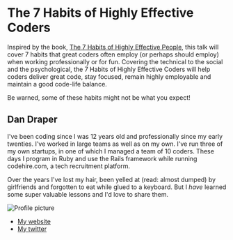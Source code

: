# The 7 Habits of Highly Effective Coders

Inspired by the book, [The 7 Habits of Highly Effective People](http://www.amazon.com/The-Habits-Highly-Effective-People/dp/0743269519), this talk will cover 7 habits that great coders often employ (or perhaps should employ) when working professionally or for fun.
Covering the technical to the social and the psychological, the 7 Habits of Highly Effective Coders will help coders deliver great code, stay focused, remain highly employable
and maintain a good code-life balance.

Be warned, some of these habits might not be what you expect!

## Dan Draper

I've been coding since I was 12 years old and professionally since my early twenties. I've worked in large teams as well as on my own. I've run three of my own startups, in one of which I managed a team of 10 coders. These days I program in Ruby and use the Rails framework while running codehire.com, a tech recruitment platform.

Over the years I've lost my hair, been yelled at (read: almost dumped) by girlfriends and forgotten to eat while glued to a keyboard. But I *have* learned some super valuable lessons and I'd love to share them.

![Profile picture](http://m.c.lnkd.licdn.com/media/p/2/000/25a/086/25abc1c.jpg)

- [My website](http://codehire.com)
- [My twitter](https://twitter.com/danieldraper)
